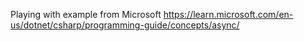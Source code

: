Playing with example from Microsoft https://learn.microsoft.com/en-us/dotnet/csharp/programming-guide/concepts/async/
